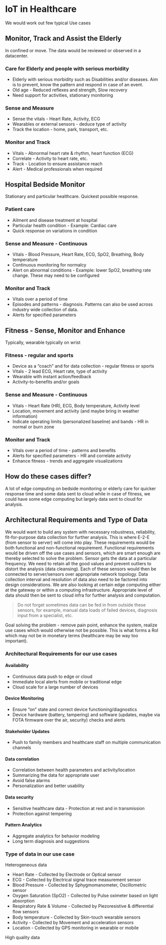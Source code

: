 # IoT in Healthcare

We would work out few typical Use cases

## Monitor, Track and Assist the Elderly
In confined or move. The data would be reviewed or observed in a datacenter.

### Care for Elderly and people with serious morbidity
* Elderly with serious morbidity such as Disabilities and/or diseases. Aim is to prevent, know the pattern and respond in case of an event.
* Old age - Reduced reflexes and strength, Slow recovery
* Need support for activities, stationary monitoring

### Sense and Measure
* Sense the vitals - Heart Rate, Activity, ECG
* Wearables or external sensors - deduce type of activity
* Track the location - home, park, transport, etc.

### Monitor and Track
* Vitals - Abnormal heart rate & rhythm, heart function (ECG)
* Correlate - Activity to heart rate, etc.
* Track - Location to ensure assistance reach
* Alert - Medical professionals when required

## Hospital Bedside Monitor
Stationary and particular healthcare. Quickest possible response.

### Patient care
* Ailment and disease treatment at hospital
* Particular health condition - Example: Cardiac care
* Quick response on variations in condition

### Sense and Measure - Continuous
* Vitals - Blood Pressure, Heart Rate, ECG, SpO2, Breathing, Body temperature
* Continuous monitoring for normalcy
* Alert on abnormal conditions - Example: lower SpO2, breathing rate change. These may need to be configured

### Monitor and Track
* Vitals over a period of time
* Episodes and patterns - diagnosis. Patterns can also be used across industry wide collection of data.
* Alerts for specified parameters

## Fitness - Sense, Monitor and Enhance
Typically, wearable typically on wrist

### Fitness - regular and sports
* Device as a “coach” and for data collection - regular fitness or sports
* Vitals - 2 lead ECG, Heart rate, type of activity
* Wearable with instant action/feedback
* Activity-to-benefits and/or goals

### Sense and Measure - Continuous
* Vitals - Heart Rate (HR), ECG, Body temperature, Activity level
* Location, movement and activity (and maybe bring in weather information)
* Indicate operating limits (personalized baseline) and bands - HR in normal or burn zone

### Monitor and Track
* Vitals over a period of time - patterns and benefits
* Alerts for specified parameters - HR and correlate activity
* Enhance fitness - trends and aggregate visualizations

## How do these cases differ?

A lot of edge computing on bedside monitoring or elderly care for quicker response time and some data sent to cloud while in case of fitness, we could have some edge computing but largely data sent to cloud for analysis.

## Architectural Requirements and Type of Data

We would want to build any system with necessary robustness, reliability, fit-for-purpose data collection for further analysis. This is where E-2-E (from sensor to server) will come into play. These requirements would be both functional and non-functional requirement. Functional requirements would be driven off the use cases and sensors, which are smart enough are thereby selected to solve the problem.
Sensor gets the data at a particular frequency. We need to retain all the good values and prevent outliers to distort the analysis (data cleansing). Each of these sensors would then be connected to server/sensors over appropriate network topology. Data collection interval and resolution of data also need to be factored into design considerations.
We are also looking at certain edge computing either at the gateway or within a computing infrastructure. Appropriate level of data should then be sent to cloud infra for further analysis and computation.

> Do not forget sometimes data can be fed in from outside these sensors, for example, manual data loads of failed devices, diagnosis input from a specialist, etc. 

Goal solving the problem - remove pain point, enhance the system, realize use cases which would otherwise not be possible. This is what forms a RoI which may not be in monetary terms (healthcare may be way too important).

### Architectural Requirements for our use cases

#### Availability
* Continuous data push to edge or cloud
* Immediate local alerts from mobile or traditional edge
* Cloud scale for a large number of devices

#### Device Monitoring
* Ensure “on” state and correct device functioning/diagnostics
* Device hardware (battery, tampering) and software (updates, maybe via FOTA firmware over the air, security) checks and alerts

#### Stakeholder Updates
* Push to family members and healthcare staff on multiple communication channels

#### Data correlation
* Correlation between health parameters and activity/location
* Summarizing the data for appropriate user
* Avoid false alarms
* Personalization and better usability

#### Data security
* Sensitive healthcare data - Protection at rest and in transmission
* Protection against tempering

#### Pattern Analytics
* Aggregate analytics for behavior modeling
* Long term diagnosis and suggestions

### Type of data in our use case
Heterogeneous data
* Heart Rate - Collected by Electrode or Optical sensor
* ECG - Collected by Electrical signal trace measurement sensor
* Blood Pressure - Collected by Sphygmomanometer, Oscillometric sensor
* Oxygen Saturation (SpO2) - Collected by Pulse oximeter based on light absorption
* Respiratory Rate & Volume - Collected by Piezoresistive & differential ﬂow sensors
* Body temperature - Collected by Skin-touch wearable sensors
* Activity - Collected by Movement and acceleration sensors
* Location - Collected by GPS monitoring in wearable or mobile

High quality data